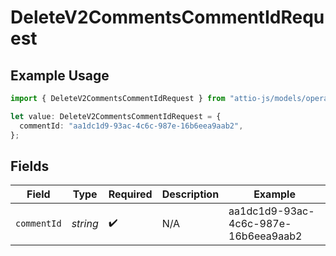 # DeleteV2CommentsCommentIdRequest

## Example Usage

```typescript
import { DeleteV2CommentsCommentIdRequest } from "attio-js/models/operations/deletev2commentscommentid.js";

let value: DeleteV2CommentsCommentIdRequest = {
  commentId: "aa1dc1d9-93ac-4c6c-987e-16b6eea9aab2",
};
```

## Fields

| Field                                | Type                                 | Required                             | Description                          | Example                              |
| ------------------------------------ | ------------------------------------ | ------------------------------------ | ------------------------------------ | ------------------------------------ |
| `commentId`                          | *string*                             | :heavy_check_mark:                   | N/A                                  | aa1dc1d9-93ac-4c6c-987e-16b6eea9aab2 |